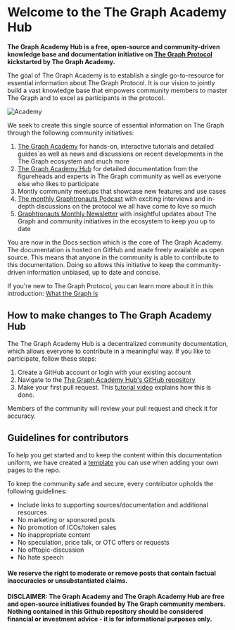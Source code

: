 # Welcome to the The Graph Academy Hub

**The Graph Academy Hub is a free, open-source and community-driven knowledge base and documentation initiative on [The Graph Protocol](https://thegraph.com "The Graph Protocol") kickstarted by The Graph Academy.**

The goal of The Graph Academy is to establish a single go-to-resource for essential information about The Graph Protocol. It is our vision to jointly build a vast knowledge base that empowers community members to master The Graph and to excel as participants in the protocol.

![Academy](https://i.imgur.com/0zxHSbm.png)

We seek to create this single source of essential information on The Graph through the following community initiatives:

1. [The Graph Academy](https://thegraph.academy/ "The Graph Academy") for hands-on, interactive tutorials and detailed guides´as well as news and discussions on recent developments in the The Graph ecosystem and much more 
2. [The Graph Academy Hub](https://github.com/TheGraphAcademy/Graph-Academy-Hub/ "The Graph Academy Hub") for detailed documentation from the figureheads and experts in The Graph community as well as everyone else who likes to participate
3. Montly community meetups that showcase new features and use cases
4. [The monthly Graphtronauts Podcast](https://soundcloud.com/graph-community-podcast "The Graphtronauts Podcast") with exciting interviews and in-depth discussions on the protocol we all have come to love so much
5. [Graphtronauts Monthly Newsletter](https://thegraph.academy/ "Graphtronauts Monthly Newsletter") with insightful updates about The Graph and community initiatives in the ecosystem to keep you up to date

You are now in the Docs section which is the core of The Graph Academy. The documentation is hosted on GitHub and made freely available as open source. This means that anyone in the community is able to contribute to this documentation. Doing so allows this initiative to keep the community-driven information unbiased, up to date and concise.

If you're new to The Graph Protocol, you can learn more about it in this introduction: [What the Graph Is](https://thegraph.com/docs/introduction#what-the-graph-is "What the Graph Is")

## How to make changes to The Graph Academy Hub
The The Graph Academy Hub is a decentralized community documentation, which allows everyone to contribute in a meaningful way. If you like to participate, follow these steps:

1. Create a GitHub account or login with your existing account
2. Navigate to the [The Graph Academy Hub's GitHub repository](https://github.com/TheGraphAcademy/Graph-Academy-Hub/ "The Graph Academy Hub's GitHub repository") 
3. Make your first pull request. This [tutorial video](https://www.youtube.com/watch?v=YTbRzhQju4c&t=1s "tutorial video") explains how this is done.

Members of the community will review your pull request and check it for accuracy.

## Guidelines for contributors
To help you get started and to keep the content within this documentation uniform, we have created a [template](https://github.com/TheGraphAcademy/Graph-Academy-Hub/blob/main/template.md "template") you can use when adding your own pages to the repo.

To keep the community safe and secure, every contributor upholds the following guidelines:

* Include links to supporting sources/documentation and additional resources
* No marketing or sponsored posts
* No promotion of ICOs/token sales
* No inappropriate content
* No speculation, price talk, or OTC offers or requests
* No offtopic-discussion
* No hate speech

#### We reserve the right to moderate or remove posts that contain factual inaccuracies or unsubstantiated claims.

**DISCLAIMER: The Graph Academy and The Graph Academy Hub are free and open-source initiatives founded by The Graph community members. Nothing contained in this Github repository should be considered financial or investment advice - it is for informational purposes only.**
